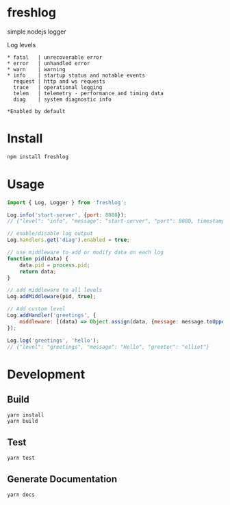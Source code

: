 # freshlog
simple nodejs logger

Log levels
```
* fatal   | unrecoverable error
* error   | unhandled error
* warn    | warning
* info    | startup status and notable events
  request | http and ws requests
  trace   | operational logging
  telem   | telemetry - performance and timing data
  diag    | system diagnostic info

*Enabled by default
```

# Install
```javascript
npm install freshlog
```

# Usage
```javascript
import { Log, Logger } from 'freshlog';

Log.info('start-server', {port: 8080});
// {"level": "info", "message": "start-server", "port": 8080, timestamp: "2018-09-15T08:27:32.465Z"}

// enable/disable log output
Log.handlers.get('diag').enabled = true;

// use middleware to add or modify data on each log
function pid(data) {
    data.pid = process.pid;
    return data;
}

// add middleware to all levels
Log.addMiddleware(pid, true);

// Add custom level
Log.addHandler('greetings', {
    middleware: [(data) => Object.assign(data, {message: message.toUpper(), greeter: 'elliot'})]
});

Log.log('greetings', 'hello');
// {"level": "greetings", "message": "Hello", "greeter": "elliot"}
```

# Development

## Build
```
yarn install
yarn build
```

## Test
```
yarn test
```

## Generate Documentation
```
yarn docs
```

